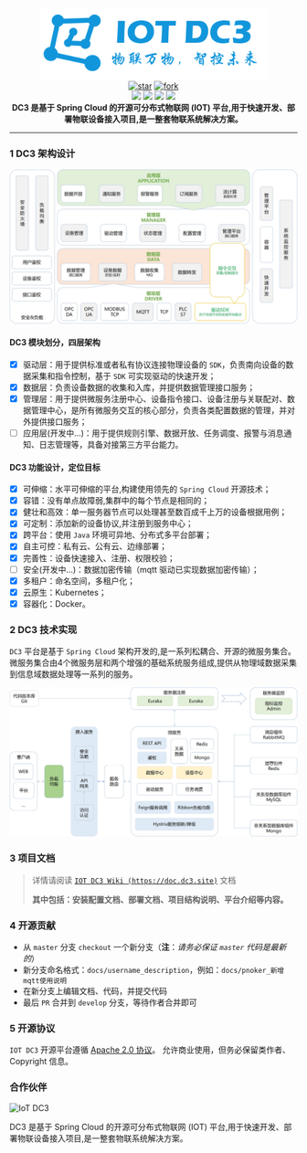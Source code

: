 <p align="center">
	<img src="./docs/images/dc3/logo-blue.png" width="400"><br>
  <a href='https://gitee.com/pnoker/iot-dc3/stargazers'><img src='https://gitee.com/pnoker/iot-dc3/badge/star.svg?theme=gvp' alt='star'></img></a>
	<a href='https://gitee.com/pnoker/iot-dc3/members'><img src='https://gitee.com/pnoker/iot-dc3/badge/fork.svg?theme=gvp' alt='fork'></img></a>
	<br>
	<a><img src="https://img.shields.io/badge/JDK-1.8-green.svg"></a>
	<a><img src="https://img.shields.io/badge/Spring Boot-2.6.2-blue.svg"></a>
	<a><img src="https://img.shields.io/badge/Spring Cloud-2021.0.0-blue.svg"></a>
	<a href="https://github.com/pnoker/iot-dc3/blob/master/LICENSE"><img src="https://img.shields.io/github/license/pnoker/iot-dc3.svg"></a>	
	<br><strong>DC3 是基于 Spring Cloud 的开源可分布式物联网 (IOT) 平台,用于快速开发、部署物联设备接入项目,是一整套物联系统解决方案。</strong>
</p>

------

### 1 DC3 架构设计

![iot-dc3-architecture](./docs/images/dc3/architecture1.jpg)

#### DC3 模块划分，四层架构

* [x] 驱动层：用于提供标准或者私有协议连接物理设备的 `SDK`，负责南向设备的数据采集和指令控制，基于 `SDK` 可实现驱动的快速开发；
* [x] 数据层：负责设备数据的收集和入库，并提供数据管理接口服务；
* [x] 管理层：用于提供微服务注册中心、设备指令接口、设备注册与关联配对、数据管理中心，是所有微服务交互的核心部分，负责各类配置数据的管理，并对外提供接口服务；
* [ ] 应用层(开发中...)：用于提供规则引擎、数据开放、任务调度、报警与消息通知、日志管理等，具备对接第三方平台能力。

#### DC3 功能设计，定位目标

* [x] 可伸缩：水平可伸缩的平台,构建使用领先的 `Spring Cloud` 开源技术；
* [x] 容错：没有单点故障弱,集群中的每个节点是相同的；
* [x] 健壮和高效：单一服务器节点可以处理甚至数百成千上万的设备根据用例；
* [x] 可定制：添加新的设备协议,并注册到服务中心；
* [x] 跨平台：使用 `Java` 环境可异地、分布式多平台部署；
* [x] 自主可控：私有云、公有云、边缘部署；
* [X] 完善性：设备快速接入、注册、权限校验；
* [ ] 安全(开发中...)：数据加密传输（mqtt 驱动已实现数据加密传输）；
* [x] 多租户：命名空间，多租户化；
* [X] 云原生：Kubernetes；
* [x] 容器化：Docker。

### 2 DC3 技术实现

`DC3` 平台是基于 `Spring Cloud` 架构开发的,是一系列松耦合、开源的微服务集合。
微服务集合由4个微服务层和两个增强的基础系统服务组成,提供从物理域数据采集到信息域数据处理等一系列的服务。

![iot-dc3-architecture](./docs/images/dc3/architecture2.jpg)

### 3 项目文档

> 详情请阅读 [`IOT DC3 Wiki (https://doc.dc3.site)`](https://doc.dc3.site) 文档
>
> **其中包括：安装配置文档、部署文档、项目结构说明、平台介绍等内容。**

### 4 开源贡献

- 从 `master` 分支  `checkout` 一个新分支（**注**：*请务必保证 `master` 代码是最新的*）
- 新分支命名格式：`docs/username_description`，例如：`docs/pnoker_新增mqtt使用说明`
- 在新分支上编辑文档、代码，并提交代码
- 最后 `PR` 合并到 `develop` 分支，等待作者合并即可

### 5 开源协议

`IOT DC3` 开源平台遵循 [Apache 2.0 协议](https://www.apache.org/licenses/LICENSE-2.0.html)。 允许商业使用，但务必保留类作者、Copyright
信息。

### 合作伙伴

![IoT DC3](https://gitee.com/pnoker/iot-dc3/raw/master/docs/images/dc3/logo-blue.png)

DC3 是基于 Spring Cloud 的开源可分布式物联网 (IOT) 平台,用于快速开发、部署物联设备接入项目,是一整套物联系统解决方案。

